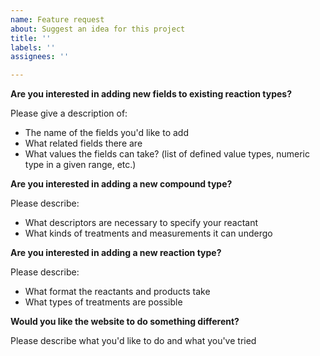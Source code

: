 ```yaml
---
name: Feature request
about: Suggest an idea for this project
title: ''
labels: ''
assignees: ''

---
```


**Are you interested in adding new fields to existing reaction types?**

Please give a description of:
 * The name of the fields you'd like to add
 * What related fields there are
 * What values the fields can take? (list of defined value types, numeric type in a given range, etc.)

**Are you interested in adding a new compound type?**

Please describe:
 * What descriptors are necessary to specify your reactant
 * What kinds of treatments and measurements it can undergo

**Are you interested in adding a new reaction type?**

Please describe:
 * What format the reactants and products take
 * What types of treatments are possible

**Would you like the website to do something different?**

Please describe what you'd like to do and what you've tried
